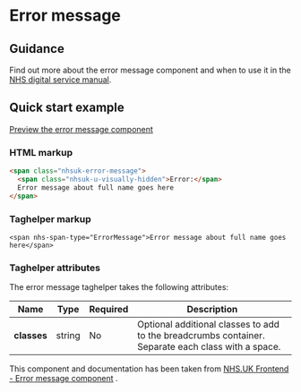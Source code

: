 ﻿# Error message

## Guidance
Find out more about the error message component and when to use it in the [NHS digital service manual](https://beta.nhs.uk/service-manual/styles-components-patterns/error-message).

## Quick start example

[Preview the error message component](https://dotnetcorefelpoc.azurewebsites.net/components/error-message)

### HTML markup

```html
<span class="nhsuk-error-message">
  <span class="nhsuk-u-visually-hidden">Error:</span> 
  Error message about full name goes here
</span>
```

### Taghelper markup

```
<span nhs-span-type="ErrorMessage">Error message about full name goes here</span>
```
### Taghelper attributes

The error message taghelper takes the following attributes:

| Name                      | Type     | Required  | Description             |
| --------------------------|----------|-----------|-------------------------|
| **classes**             | string   | No        | Optional additional classes to add to the breadcrumbs container. Separate each class with a space. |

This component and documentation has been taken from [NHS.UK Frontend - Error message component](https://github.com/nhsuk/nhsuk-frontend/tree/master/packages/components/error-message) .
